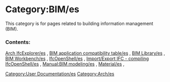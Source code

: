 # Category:BIM/es
This category is for pages related to building information management (BIM).

### Contents:

[Arch IfcExplorer/es](Arch_IfcExplorer/es.md) , [BIM application compatibility table/es](BIM_application_compatibility_table/es.md) , [BIM Library/es](BIM_Library/es.md) , [BIM Workbench/es](BIM_Workbench/es.md) , [IfcOpenShell/es](IfcOpenShell/es.md) , [Import/Export IFC - compiling IfcOpenShell/es](Import/Export_IFC_-_compiling_IfcOpenShell/es.md) , [Manual:BIM modeling/es](Manual:BIM_modeling/es.md) , [Material/es](Material/es.md) ,

[Category:User Documentation/es](Category:User_Documentation/es.md) [Category:Arch/es](Category:Arch/es.md)
